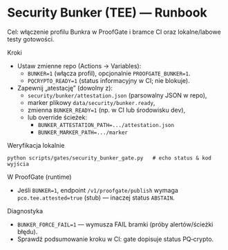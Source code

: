 # Security Bunker (TEE) — Runbook

Cel: włączenie profilu Bunkra w ProofGate i bramce CI oraz lokalne/labowe testy gotowości.

Kroki

- Ustaw zmienne repo (Actions → Variables):
  - `BUNKER=1` (włącza profil), opcjonalnie `PROOFGATE_BUNKER=1`.
  - `PQCRYPTO_READY=1` (status informacyjny w CI; nie blokuje).
- Zapewnij „atestację” (dowolny z):
  - `security/bunker/attestation.json` (parsowalny JSON w repo),
  - marker plikowy `data/security/bunker.ready`,
  - zmienna `BUNKER_READY=1` (np. w CI lub środowisku dev),
  - lub override ścieżek:
    - `BUNKER_ATTESTATION_PATH=.../attestation.json`
    - `BUNKER_MARKER_PATH=.../marker`

Weryfikacja lokalnie

```
python scripts/gates/security_bunker_gate.py   # echo status & kod wyjścia
```

W ProofGate (runtime)

- Jeśli `BUNKER=1`, endpoint `/v1/proofgate/publish` wymaga `pco.tee.attested=true` (stub) — inaczej status `ABSTAIN`.

Diagnostyka

- `BUNKER_FORCE_FAIL=1` — wymusza FAIL bramki (próby alertów/ścieżki błędu).
- Sprawdź podsumowanie kroku w CI: gate dopisuje status PQ‑crypto.

